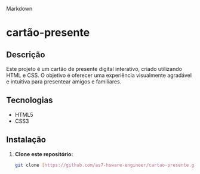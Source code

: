 Markdown
# cartão-presente

## Descrição

Este projeto é um cartão de presente digital interativo, criado utilizando HTML e CSS. O objetivo é oferecer uma experiência visualmente agradável e intuitiva para presentear amigos e familiares.

## Tecnologias

* HTML5
* CSS3

## Instalação

1. **Clone este repositório:**
   ```bash
   git clone [https://github.com/as7-hsware-engineer/cartao-presente.git](https://github.com/as7-hsware-engineer/cartao-presente.git)

